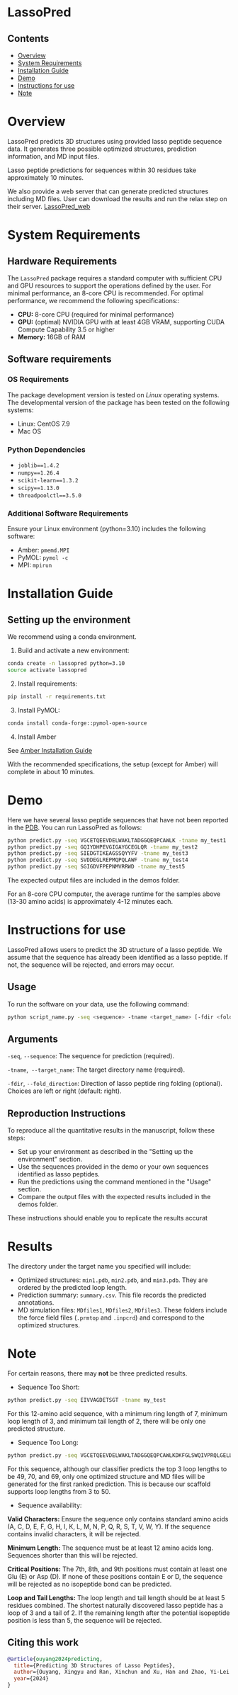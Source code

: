 # LassoPred

## Contents

- [Overview](#overview)
- [System Requirements](#system-requirements)
- [Installation Guide](#installation-guide)
- [Demo](#demo)
- [Instructions for use](#instructions-for-use)
- [Note](#note)

# Overview

LassoPred predicts 3D structures using provided lasso peptide sequence data. It generates three possible optimized structures, prediction information, and MD input files.

Lasso peptide predictions for sequences within 30 residues take approximately 10 minutes.

We also provide a web server that can generate predicted structures including MD files. User can download the results and run the relax step on their server. [LassoPred_web](lassopred.accre.vanderbilt.edu)


# System Requirements

## Hardware Requirements
The `LassoPred` package requires a standard computer with sufficient CPU and GPU resources to support the operations defined by the user. For minimal performance, an 8-core CPU is recommended. For optimal performance, we recommend the following specifications::

- **CPU:** 8-core CPU (required for minimal performance)
- **GPU:** (optimal) NVIDIA GPU with at least 4GB VRAM, supporting CUDA Compute Capability 3.5 or higher
- **Memory:** 16GB of RAM

## Software requirements

### OS Requirements

The package development version is tested on *Linux* operating systems. The developmental version of the package has been tested on the following systems:

- Linux: CentOS 7.9 
- Mac OS

### Python Dependencies

- `joblib==1.4.2`
- `numpy==1.26.4`
- `scikit-learn==1.3.2`
- `scipy==1.13.0`
- `threadpoolctl==3.5.0`

### Additional Software Requirements

Ensure your Linux environment (python=3.10) includes the following software:
- Amber: `pmemd.MPI`
- PyMOL: `pymol -c`
- MPI: `mpirun`

# Installation Guide

## Setting up the environment

We recommend using a conda environment.

1. Build and activate a new environment:

```bash
conda create -n lassopred python=3.10
source activate lassopred
```

2. Install requirements:

```bash
pip install -r requirements.txt
```

3. Install PyMOL:

```bash
conda install conda-forge::pymol-open-source
```

4. Install Amber 

See [Amber Installation Guide](https://ambermd.org/Installation.php)

With the recommended specifications, the setup (except for Amber) will complete in about 10 minutes.

# Demo

Here we have several lasso peptide sequences that have not been reported in the [PDB](https://www.rcsb.org/). You can run LassoPred as follows:

```bash
python predict.py -seq VGCETQEEVDELWAKLTADGGQEQPCAWLK -tname my_test1
python predict.py -seq GQIYDHPEVGIGAYGCEGLQR -tname my_test2
python predict.py -seq SIEDGTIKEAGSSQYYFV -tname my_test3
python predict.py -seq SVDDEGLREPMQPQLAWF -tname my_test4
python predict.py -seq SGIGDVFPEPNMVRRWD -tname my_test5
```

The expected output files are included in the demos folder.

For an 8-core CPU computer, the average runtime for the samples above (13-30 amino acids) is approximately 4-12 minutes each.

# Instructions for use

LassoPred allows users to predict the 3D structure of a lasso peptide. We assume that the sequence has already been identified as a lasso peptide. If not, the sequence will be rejected, and errors may occur.

## Usage

To run the software on your data, use the following command:

```bash
python script_name.py -seq <sequence> -tname <target_name> [-fdir <fold_direction>]
```

## Arguments

`-seq`, `--sequence`: The sequence for prediction (required).

`-tname`,` --target_name`: The target directory name (required).

`-fdir`, `--fold_direction`: Direction of lasso peptide ring folding (optional). Choices are left or right (default: right).

## Reproduction Instructions

To reproduce all the quantitative results in the manuscript, follow these steps:

- Set up your environment as described in the "Setting up the environment" section.
- Use the sequences provided in the demo or your own sequences identified as lasso peptides.
- Run the predictions using the command mentioned in the "Usage" section.
- Compare the output files with the expected results included in the demos folder.

These instructions should enable you to replicate the results accurat

# Results

The directory under the target name you specified will include:

- Optimized structures: `min1.pdb`, `min2.pdb`, and `min3.pdb`. They are ordered by the predicted loop length.
- Prediction summary: `summary.csv`. This file records the predicted annotations.
- MD simulation files: `MDfiles1`, `MDfiles2`, `MDfiles3`. These folders include the force field files (`.prmtop` and `.inpcrd`) and correspond to the optimized structures.

# Note

For certain reasons, there may **not** be three predicted results.

- Sequence Too Short:

```bash
python predict.py -seq EIVVAGDETSGT -tname my_test
```

For this 12-amino acid sequence, with a minimum ring length of 7, minimum loop length of 3, and minimum tail length of 2, there will be only one predicted structure.

- Sequence Too Long:

```bash
python predict.py -seq VGCETQEEVDELWAKLTADGGQEQPCAWLKDKFGLSWQIVPRQLGELLSDPDPEKSQRVMQAMLQMSKIDIATLQAAYDGV -tname my_test
```

For this sequence, although our classifier predicts the top 3 loop lengths to be 49, 70, and 69, only one optimized structure and MD files will be generated for the first ranked prediction. This is because our scaffold supports loop lengths from 3 to 50.

- Sequence availability: 

**Valid Characters:** Ensure the sequence only contains standard amino acids (A, C, D, E, F, G, H, I, K, L, M, N, P, Q, R, S, T, V, W, Y). If the sequence contains invalid characters, it will be rejected.

**Minimum Length:** The sequence must be at least 12 amino acids long. Sequences shorter than this will be rejected.

**Critical Positions:** The 7th, 8th, and 9th positions must contain at least one Glu (E) or Asp (D). If none of these positions contain E or D, the sequence will be rejected as no isopeptide bond can be predicted.

**Loop and Tail Lengths:** The loop length and tail length should be at least 5 residues combined. The shortest naturally discovered lasso peptide has a loop of 3 and a tail of 2. If the remaining length after the potential isopeptide position is less than 5, the sequence will be rejected.


## Citing this work

```bibtex
@article{ouyang2024predicting,
  title={Predicting 3D Structures of Lasso Peptides},
  author={Ouyang, Xingyu and Ran, Xinchun and Xu, Han and Zhao, Yi-Lei and Link, A James and Yang, Zhongyue},
  year={2024}
}
```
